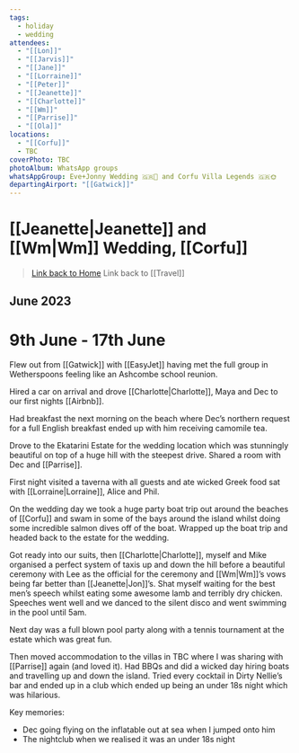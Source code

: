 ```yaml
---
tags:
  - holiday
  - wedding
attendees:
  - "[[Lon]]"
  - "[[Jarvis]]"
  - "[[Jane]]"
  - "[[Lorraine]]"
  - "[[Peter]]"
  - "[[Jeanette]]"
  - "[[Charlotte]]"
  - "[[Wm]]"
  - "[[Parrise]]"
  - "[[Ola]]"
locations:
  - "[[Corfu]]"
  - TBC
coverPhoto: TBC
photoAlbum: WhatsApp groups
whatsAppGroup: Eve+Jonny Wedding 🇬🇷💍 and Corfu Villa Legends 🇬🇷🌞
departingAirport: "[[Gatwick]]"
---
```

# [[Jeanette|Jeanette]] and [[Wm|Wm]] Wedding, [[Corfu]]

> [Link back to Home](obsidian://open?vault=Personal%20Notes&file=000%20Index)
> Link back to [[Travel]]

## June 2023

# 9th June - 17th June

Flew out from [[Gatwick]] with [[EasyJet]] having met the full group in Wetherspoons feeling like an Ashcombe school reunion.

Hired a car on arrival and drove [[Charlotte|Charlotte]], Maya and Dec to our first nights [[Airbnb]].

Had breakfast the next morning on the beach where Dec’s northern request for a full English breakfast ended up with him receiving camomile tea.

Drove to the Ekatarini Estate for the wedding location which was stunningly beautiful on top of a huge hill with the steepest drive. Shared a room with Dec and [[Parrise]].

First night visited a taverna with all guests and ate wicked Greek food sat with [[Lorraine|Lorraine]], Alice and Phil.

On the wedding day we took a huge party boat trip out around the beaches of [[Corfu]] and swam in some of the bays around the island whilst doing some incredible salmon dives off of the boat. Wrapped up the boat trip and headed back to the estate for the wedding.

Got ready into our suits, then [[Charlotte|Charlotte]], myself and Mike organised a perfect system of taxis up and down the hill before a beautiful ceremony with Lee as the official for the ceremony and [[Wm|Wm]]’s vows being far better than [[Jeanette|Jon]]’s. Shat myself waiting for the best men’s speech whilst eating some awesome lamb and terribly dry chicken. Speeches went well and we danced to the silent disco and went swimming in the pool until 5am.

Next day was a full blown pool party along with a tennis tournament at the estate which was great fun.

Then moved accommodation to the villas in TBC where I was sharing with [[Parrise]] again (and loved it). Had BBQs and did a wicked day hiring boats and travelling up and down the island. Tried every cocktail in Dirty Nellie’s bar and ended up in a club which ended up being an under 18s night which was hilarious.

Key memories:
- Dec going flying on the inflatable out at sea when I jumped onto him
- The nightclub when we realised it was an under 18s night